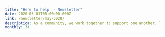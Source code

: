 ```yaml
---
title: "Here to help  - Newsletter"
date: 2020-05-01T05:00:00.000Z
link: /newsletter/may-2020/
description: As a community, we work together to support one another. This month, HPE DEV provides you with news, tutorials, and programs focused on today’s most immediate challenges.
monthly: 38
---
```

            